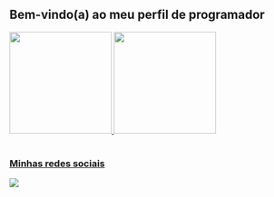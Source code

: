 ## Bem-vindo(a) ao meu perfil de programador

 <div>
   <a href="https://github.com/GabrielGegenheimer">
   <img height="180em" src="https://github-readme-stats.vercel.app/api?username=GabrielGegenheimer&show_icons=true&theme=tokyonight&include_all_commits=true&count_private=true"/>
   <img height="180em" src="https://github-readme-stats.vercel.app/api/top-langs/?username=GabrielGegenheimer&layout=compact&langs_count=6&theme=tokyonight"/>
</div>
 
<br>
 
### Minhas redes sociais
 
<div> 
  <a href="https://www.linkedin.com/in/gabriel-pessine-gegenheimer-815aab156/" target="_blank"><img src="https://img.shields.io/badge/-LinkedIn-%230077B5?style=for-the-badge&logo=linkedin&logoColor=white" target="_blank"></a>
</div>
